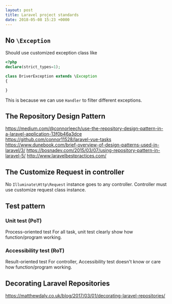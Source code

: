 ```yaml
---
layout: post
title: Laravel project standards
date: 2018-05-08 15:23 +0000
---
```


## No `\Exception`
Should use customized exception class like 
```php
<?php
declare(strict_types=1);

class DriverException extends \Exception
{

}
```

This is because we can use `Handler` to filter different exceptions.

## The Repository Design Pattern
https://medium.com/@connorleech/use-the-repository-design-pattern-in-a-laravel-application-13f0b46a3dce
https://github.com/connor11528/laravel-vue-tasks
https://www.dunebook.com/brief-overview-of-design-patterns-used-in-laravel/3/
https://bosnadev.com/2015/03/07/using-repository-pattern-in-laravel-5/
http://www.laravelbestpractices.com/

## The Customize Request in controller
No `Illuminate\Http\Request` instance goes to any controller. 
Controller must use customize request class instance. 


## Test pattern
### Unit test (PoT)
Process-oriented test
For all task, unit test clearly show how function/program working. 

### Accessibility test (RoT)
Result-oriented test
For controller, Accessibility test doesn't know or care how function/program working.


## Decorating Laravel Repositories
https://matthewdaly.co.uk/blog/2017/03/01/decorating-laravel-repositories/